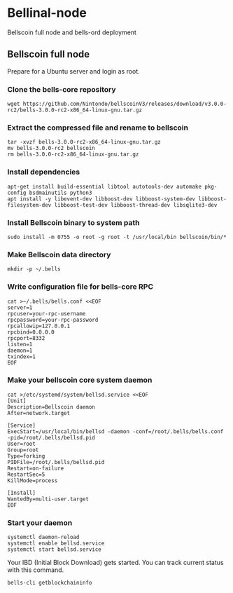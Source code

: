 # Bellinal-node
Bellscoin full node and bells-ord deployment

## Bellscoin full node
Prepare for a Ubuntu server and login as root.

### Clone the bells-core repository
```
wget https://github.com/Nintondo/bellscoinV3/releases/download/v3.0.0-rc2/bells-3.0.0-rc2-x86_64-linux-gnu.tar.gz
```

### Extract the compressed file and rename to bellscoin
```
tar -xvzf bells-3.0.0-rc2-x86_64-linux-gnu.tar.gz
mv bells-3.0.0-rc2 bellscoin
rm bells-3.0.0-rc2-x86_64-linux-gnu.tar.gz
```

### Install dependencies
```
apt-get install build-essential libtool autotools-dev automake pkg-config bsdmainutils python3
apt install -y libevent-dev libboost-dev libboost-system-dev libboost-filesystem-dev libboost-test-dev libboost-thread-dev libsqlite3-dev
```

### Install Bellscoin binary to system path
```
sudo install -m 0755 -o root -g root -t /usr/local/bin bellscoin/bin/*
```

### Make Bellscoin data directory
```
mkdir -p ~/.bells
```

### Write configuration file for bells-core RPC
```
cat >~/.bells/bells.conf <<EOF
server=1
rpcuser=your-rpc-username
rpcpassword=your-rpc-password
rpcallowip=127.0.0.1
rpcbind=0.0.0.0
rpcport=8332
listen=1
daemon=1
txindex=1
EOF
```

### Make your bellscoin core system daemon
```
cat >/etc/systemd/system/bellsd.service <<EOF
[Unit]
Description=Bellscoin daemon
After=network.target

[Service]
ExecStart=/usr/local/bin/bellsd -daemon -conf=/root/.bells/bells.conf -pid=/root/.bells/bellsd.pid
User=root
Group=root
Type=forking
PIDFile=/root/.bells/bellsd.pid
Restart=on-failure
RestartSec=5
KillMode=process

[Install]
WantedBy=multi-user.target
EOF
```

### Start your daemon
```
systemctl daemon-reload
systemctl enable bellsd.service
systemctl start bellsd.service
```

Your IBD (Initial Block Download) gets started. You can track current status with this command.
```
bells-cli getblockchaininfo
```

